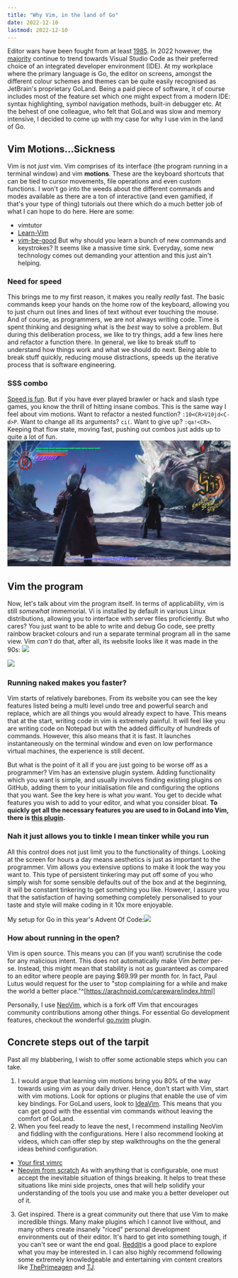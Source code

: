 ```yaml
---
title: "Why Vim, in the land of Go"
date: 2022-12-10
lastmod: 2022-12-10
---
```

Editor wars have been fought from at least [1985](https://en.wikipedia.org/wiki/Editor_war). In 2022 however, the [majority](https://survey.stackoverflow.co/2022/#most-popular-technologies-new-collab-tools) continue to trend towards Visual Studio Code as their preferred choice of an integrated developer environment (IDE). At my workplace where the primary language is Go, the editor on screens, amongst the different colour schemes and themes can be quite easily recognised as JetBrain's proprietary GoLand. Being a paid piece of software, it of course includes most of the feature set which one might expect from a modern IDE: syntax highlighting, symbol navigation methods, built-in debugger etc. At the behest of one colleague, who felt that GoLand was slow and memory intensive, I decided to come up with my case for why I use vim in the land of Go.
## Vim Motions...Sickness
Vim is not *just* vim. Vim comprises of its interface (the program running in a terminal window) and vim **motions**. These are the keyboard shortcuts that can be tied to cursor movements, file operations and even custom functions. I won't go into the weeds about the different commands and modes available as there are a ton of interactive (and even gamified, if that's your type of thing) tutorials out there which do a much better job of what I can hope to do here. Here are some:
- vimtutor
- [Learn-Vim](https://github.com/iggredible/Learn-Vim)
- [vim-be-good](https://github.com/ThePrimeagen/vim-be-good)
But why should you learn a bunch of new commands and keystrokes? It seems like a massive time sink. Everyday, some new technology comes out demanding your attention and this just ain't helping. 
### Need for speed
This brings me to my first reason, it makes you really *really* fast. The basic commands keep your hands on the home row of the keyboard, allowing you to just churn out lines and lines of text without ever touching the mouse. And of course, as programmers, we are not always writing code. Time is spent thinking and designing what is the *best* way to solve a problem. But during this deliberation process, we like to try things, add a few lines here and refactor a function there. In general, we like to break stuff to understand how things work and what we should do next. Being able to break stuff quickly, reducing mouse distractions, speeds up the iterative process that is software engineering.
### SSS combo
[Speed is fun](https://www.scienceabc.com/pure-sciences/why-do-we-feel-so-thrilled-by-speed.html). But if you have ever played brawler or hack and slash type games, you know the thrill of hitting insane combos. This is the same way I feel about vim motions. Want to refactor a nested function? `:10<CR>V10jd<C-d>P`. Want to change all its arguments? `ci(`. Want to give up? `:qa!<CR>`. Keeping that flow state, moving fast, pushing out combos just adds up to quite a lot of fun.
![](Pics/Pasted%20image%2020221210223916.png)
## Vim the program
Now, let's talk about vim the program itself. In terms of applicability, vim is still *somewhat* immemorial. Vi is installed by default in various Linux distributions, allowing you to interface with server files proficiently. But who cares? You just want to be able to write and debug Go code, see pretty rainbow bracket colours and run a separate terminal program all in the same view. Vim *can't* do that, after all, its website looks like it was made in the 90s:
![](https://i.imgur.com/ml1lN4w.png)

![](https://i.imgur.com/utfZYEn.png)
### Running naked makes you faster?
Vim starts of relatively barebones. From its website you can see the key features listed being a multi level undo tree and powerful search and replace, which are all things you would already expect to have. This means that at the start, writing code in vim is extremely painful. It will feel like you are writing code on Notepad but with the added difficulty of hundreds of commands. However, this also means that it is fast. It launches instantaneously on the terminal window and even on low performance virtual machines, the experience is still decent. 

But what is the point of it all if you are just going to be worse off as a programmer? Vim has an extensive plugin system. Adding functionality which you want is simple, and usually involves finding existing plugins on GitHub, adding them to your initialisation file and configuring the options that you want. See the key here is what *you* want. You get to decide what features you wish to add to your editor, and what you consider bloat. **To quickly get all the necessary features you are used to in GoLand into Vim, there is [this plugin](https://github.com/fatih/vim-go).**
### Nah it just allows you to tinkle I mean tinker while you run
All this control does not just limit you to the functionality of things. Looking at the screen for hours a day means aesthetics is just as important to the programmer. Vim allows you extensive options to make it look the way you want to. This type of persistent tinkering may put off some of you who simply wish for some sensible defaults out of the box and at the beginning, it will be constant tinkering to get something you like. However, I assure you that the satisfaction of having something completely personalised to your taste and style will make coding in it 10x more enjoyable.

My setup for Go in this year's Advent Of Code:![](https://i.imgur.com/dQBN1lq.png)
### How about running in the open?
Vim is open source. This means you can (if you want) scrutinise the code for any malicious intent. This does not automatically make Vim *better* per-se. Instead, this might mean that stability is not as guaranteed as compared to an editor where people are paying $69.99 per month for. In fact, Paul Lutus would request for the user to "stop complaining for a while and make the world a better place."^[https://arachnoid.com/careware/index.html]

Personally, I use [NeoVim](https://github.com/neovim/neovim), which is a fork off Vim that encourages community contributions among other things. For essential Go development features, checkout the wonderful [go.nvim](https://github.com/ray-x/go.nvim) plugin.
## Concrete steps out of the tarpit
Past all my blabbering, I wish to offer some actionable steps which you can take.
1. I would argue that learning vim motions bring you 80% of the way towards using vim as your daily driver. Hence, don't start with Vim, start with vim motions. Look for  options or plugins that enable the use of vim key bindings. For GoLand users, look to [IdeaVim](https://plugins.jetbrains.com/plugin/164-ideavim). This means that you can get good with the essential vim commands without leaving the comfort of GoLand.
2. When you feel ready to leave the nest, I recommend installing NeoVim and fiddling with the configurations. Here I also recommend looking at videos, which can offer step by step walkthroughs on the the general ideas behind configuration. 
- [Your first vimrc](https://www.youtube.com/watch?v=x2QJYq4IX6M)
- [Neovim from scratch](https://www.youtube.com/watch?v=ctH-a-1eUME)
As with anything that is configurable, one must accept the inevitable situation of things breaking. It helps to treat these situations like mini side projects, ones that will help solidify your understanding of the tools you use and make you a better developer out of it.
3. Get inspired. There is a great community out there that use Vim to make incredible things. Many make plugins which I cannot live without, and many others create insanely "riced" personal development environments out of their editor. It's hard to get into something tough, if you can't see or want the end goal. [Reddit](https://www.reddit.com/r/neovim)is a good place to explore what you may be interested in. I can also highly recommend following some extremely knowledgeable and entertaining vim content creators like [ThePrimeagen](https://www.youtube.com/@ThePrimeagen) and [TJ](https://www.youtube.com/channel/UCd3dNckv1Za2coSaHGHl5aA).

